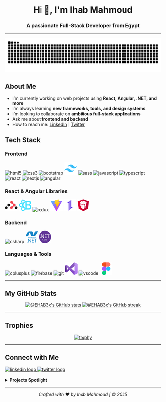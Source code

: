 <h1 align="center">Hi 👋, I'm Ihab Mahmoud</h1>
<h3 align="center">A passionate Full-Stack Developer from Egypt</h3>

---

<p align="center">
  <img src="https://raw.githubusercontent.com/EHAB3x/EHAB3x/output/snake.svg" alt="Snake animation" />
</p>

## About Me

- I’m currently working on web projects using **React, Angular, .NET, and more**
- I’m always learning **new frameworks, tools, and design systems**
- I’m looking to collaborate on **ambitious full-stack applications**
- Ask me about **frontend and backend**
- How to reach me: [LinkedIn](https://www.linkedin.com/in/ihabmahmoud1) | [Twitter](https://x.com/Ihab__mahmoud)

## Tech Stack

### Frontend
<div align="left">
  <img src="https://cdn.jsdelivr.net/gh/devicons/devicon/icons/html5/html5-original.svg" height="40" alt="html5"/>
  <img src="https://cdn.jsdelivr.net/gh/devicons/devicon/icons/css3/css3-original.svg" height="40" alt="css3"/>
  <img src="https://cdn.jsdelivr.net/gh/devicons/devicon/icons/bootstrap/bootstrap-original.svg" height="40" alt="bootstrap"/>
  <img src="https://raw.githubusercontent.com/devicons/devicon/v2.16.0/icons/tailwindcss/tailwindcss-original.svg" height="40" alt="tailwindcss"/>
  <img src="https://cdn.jsdelivr.net/gh/devicons/devicon/icons/sass/sass-original.svg" height="40" alt="sass"/>
  <img src="https://cdn.jsdelivr.net/gh/devicons/devicon/icons/javascript/javascript-original.svg" height="40" alt="javascript"/>
  <img src="https://cdn.jsdelivr.net/gh/devicons/devicon/icons/typescript/typescript-original.svg" height="40" alt="typescript"/>
  <img src="https://cdn.jsdelivr.net/gh/devicons/devicon/icons/react/react-original.svg" height="40" alt="react"/>
  <img src="https://cdn.jsdelivr.net/gh/devicons/devicon/icons/nextjs/nextjs-original.svg" height="40" alt="nextjs"/>
  <img src="https://cdn.jsdelivr.net/gh/devicons/devicon/icons/angular/angular-original.svg" height="40" alt="angular"/>
</div>

### React & Angular Libraries
<div align="left">
  <img src="https://raw.githubusercontent.com/devicons/devicon/v2.16.0/icons/reactrouter/reactrouter-original.svg" height="40" alt="react-router"/>
  <img src="https://raw.githubusercontent.com/devicons/devicon/v2.16.0/icons/reactbootstrap/reactbootstrap-original.svg" height="40" alt="react-bootstrap"/>
  <img src="https://cdn.jsdelivr.net/gh/devicons/devicon/icons/redux/redux-original.svg" height="40" alt="redux"/>
  <img src="https://raw.githubusercontent.com/devicons/devicon/v2.16.0/icons/vitejs/vitejs-original.svg" height="40" alt="vite"/>
  <img src="https://raw.githubusercontent.com/devicons/devicon/v2.16.0/icons/axios/axios-plain.svg" height="40" alt="axios"/>
  <img src="https://raw.githubusercontent.com/devicons/devicon/refs/heads/master/icons/primeng/primeng-original.svg" height="40" alt="primeng"/>
</div>

### Backend
<div align="left">
  <img src="https://cdn.jsdelivr.net/gh/devicons/devicon/icons/csharp/csharp-original.svg" height="40" alt="csharp"/>
  <img src="https://raw.githubusercontent.com/devicons/devicon/refs/heads/master/icons/dot-net/dot-net-plain-wordmark.svg" height="40" alt="dotnet"/>
  <img src="https://raw.githubusercontent.com/devicons/devicon/refs/heads/master/icons/dotnetcore/dotnetcore-original.svg" height="40" alt="dotnetcore"/>
</div>

### Languages & Tools
<div align="left">
  <img src="https://cdn.jsdelivr.net/gh/devicons/devicon/icons/cplusplus/cplusplus-original.svg" height="40" alt="cplusplus"/>
  <img src="https://cdn.jsdelivr.net/gh/devicons/devicon/icons/firebase/firebase-plain.svg" height="40" alt="firebase"/>
  <img src="https://cdn.jsdelivr.net/gh/devicons/devicon/icons/git/git-original.svg" height="40" alt="git"/>
  <img src="https://raw.githubusercontent.com/devicons/devicon/v2.16.0/icons/visualstudio/visualstudio-original.svg" height="40" alt="visualstudio"/>
  <img src="https://cdn.jsdelivr.net/gh/devicons/devicon/icons/vscode/vscode-original.svg" height="40" alt="vscode"/>
  <img src="https://raw.githubusercontent.com/devicons/devicon/v2.16.0/icons/figma/figma-original.svg" height="40" alt="figma"/>
</div>

---

## My GitHub Stats

<p align="center">
  <a href="https://github.com/EHAB3x?tab=repositories">
    <img src="https://github-readme-stats-one-bice.vercel.app/api?username=EHAB3x&theme=gotham&show_icons=true&count_private=true&hide_border=true&role=OWNER,ORGANIZATION_MEMBER,COLLABORATOR" width="48%" alt="@EHAB3x's GitHub stats"/>
  </a>
  <a href="https://github.com/EHAB3x?tab=stars">
    <img src="https://github-readme-streak-stats.herokuapp.com?user=EHAB3x&theme=gotham&hide_border=true&date_format=M%20j%5B%2C%20Y%5D" width="48%" alt="@EHAB3x's GitHub streak"/>
  </a>
</p>

---

## Trophies

<p align="center">
  <a href="https://github.com/EHAB3x/github-profile-trophy">
    <img src="https://github-profile-trophy.vercel.app/?username=EHAB3x&theme=onedark" alt="trophy">
  </a>
</p>

---

## Connect with Me

<div align="left">
  <a href="https://www.linkedin.com/in/ihabmahmoud1" target="_blank">
    <img src="https://img.shields.io/static/v1?message=LinkedIn&logo=linkedin&label=&color=0077B5&logoColor=white&labelColor=&style=for-the-badge" height="35" alt="linkedin logo"  />
  </a>
  <a href="https://x.com/Ihab__mahmoud" target="_blank">
    <img src="https://img.shields.io/static/v1?message=Twitter&logo=twitter&label=&color=1DA1F2&logoColor=white&labelColor=&style=for-the-badge" height="35" alt="twitter logo"  />
  </a>
</div>

<br />

<details>
  <summary><b>Projects Spotlight</b></summary>
  <ul>
    <li>Check out my <a href="https://github.com/EHAB3x?tab=repositories">most recent repositories</a> for production-ready apps, libraries, and experiments.</li>
    <li>Notable projects include complex dashboards, integrations, and UI/UX toolkits.</li>
    <li>Open to freelance, collaboration, and mentorship opportunities.</li>
  </ul>
</details>

---

<p align="center">
  <i>Crafted with ❤️ by Ihab Mahmoud | © 2025</i>
</p>
